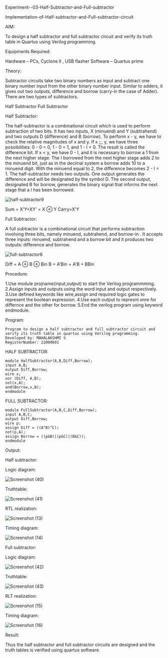Experiment--03-Half-Subtractor-and-Full-subtractor

Implementation-of-Half-subtractor-and-Full-subtractor-circuit

AIM:

To design a half subtractor and full subtractor circuit and verify its truth table in Quartus using Verilog programming.

Equipments Required:

Hardware – PCs, Cyclone II , USB flasher Software – Quartus prime
 
Theory:

Subtractor circuits take two binary numbers as input and subtract one binary number input from the other binary number input. Similar to adders, it gives out two outputs, difference and borrow (carry-in the case of Adder). There are two types of subtractors.

Half Subtractor Full Subtractor

Half Subtractor:

The half-subtractor is a combinational circuit which is used to perform subtraction of two bits. It has two inputs, X (minuend) and Y (subtrahend) and two outputs D (difference) and B (borrow). To perform x - y, we have to check the relative magnitudes of x and y. If x ;;, y, we have three possibilities: 0 - 0 = 0, 1 - 0 = 1, and 1 - I = 0. The result is called the difference bit. If x < y, we have 0 - I, and it is necessary to borrow a 1 from the next higher stage. The I borrowed from the next higher stage adds 2 to the minuend bit, just as in the decimal system a borrow adds 10 to a minuend digit. With the minuend equal to 2, the difference becomes 2 - I = 1. The half-subtractor needs two outputs. One output generates the difference and will be designated by the symbol D. The second output, designated B for borrow, generates the binary signal that informs the next stage that a I has been borrowed.


![half-subtractor9](https://user-images.githubusercontent.com/36288975/166112538-58c3bc7c-ee5d-4e6a-ac8d-8e8328efe27a.png)


Sum = X'Y+XY' = X ⊕ Y
Carry=X'Y

Full Subtractor:

A full subtractor is a combinational circuit that performs subtraction involving three bits, namely minuend, subtrahend, and borrow-in . It accepts three inputs: minuend, subtrahend and a borrow bit and it produces two outputs: difference and borrow. 

![full-subtractor6](https://user-images.githubusercontent.com/36288975/166112541-24c68359-3de8-4674-ae22-8272ffc385ed.png)


Diff = A ⊕ B ⊕ Bin B = A'Bin + A'B + BBin

Procedure:

1.Use module projname(input,output) to start the Verilog programmming. 2.Assign inputs and outputs using the word input and output respectively. 3.Use defined keywords like wire,assign and required logic gates to represent the boolean expression. 4.Use each output to represnt onre for differnce and the other for borrow. 5.End the verilog program using keyword endmodule.


Program:

    Program to design a half subtractor and full subtractor circuit and verify its truth table in quartus using Verilog programming.
    Developed by: MAHALAKSHMI S
    RegisterNumber: 22008601 


HALF SUBTRACTOR:

    module HalfSubtractor(A,B,Diff,Borrow);
    input A,B;
    output Diff,Borrow;
    wire x;
    xor (Diff, A,B);
    not(x,A);
    and(Borrow,x,B);
    endmodule

FULL SUBTRACTOR:

    module FullSubtractor(A,B,C,Diff,Borrow);
    input A,B,C;
    output Diff,Borrow;
    wire p;
    assign Diff = ((A^B)^C);
    not(p,A);
    assign Borrow = ((p&B)|(p&C)|(B&C));
    endmodule


Output:

Half subtractor:

Logic diagram:

![Screenshot (40)](https://user-images.githubusercontent.com/122199968/212878777-38549802-1273-44e8-9f04-f923188fea27.png)

Truthtable:

![Screenshot (41)](https://user-images.githubusercontent.com/122199968/212879600-002737cf-0a82-473f-b6ec-56d0ab059b40.png)

 RTL realization:

 ![Screenshot (13)](https://user-images.githubusercontent.com/122199968/212879859-b64d2705-0585-4719-82d1-129491d9c236.png)

Timing diagram:

![Screenshot (14)](https://user-images.githubusercontent.com/122199968/212880018-74d4e40d-7e63-427f-8500-60cd290cf934.png)

Full subtractor:

Logic diagram:

![Screenshot (42)](https://user-images.githubusercontent.com/122199968/212880379-64e48ea8-0b02-4bdd-ac5f-e0c505871e58.png)

Truthtable:

![Screenshot (43)](https://user-images.githubusercontent.com/122199968/212882200-fd2e63cb-7170-4381-9c09-a9ffb5f6a611.png)

RLT realization:

![Screenshot (15)](https://user-images.githubusercontent.com/122199968/212882700-848bf97e-55f7-4a44-b7c3-0a8fb555d883.png)

Timing diagram:

![Screenshot (16)](https://user-images.githubusercontent.com/122199968/212882876-7945b928-d45d-4308-8cf3-7ade90626b91.png)

Result:

Thus the half subtractor and full subtractor circuits are designed and the truth tables is verified using quartus software.
